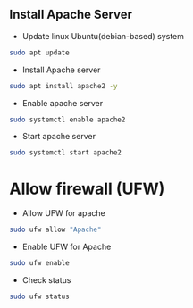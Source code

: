 ## Install Apache Server
- Update linux Ubuntu(debian-based) system
```bash
sudo apt update
```
- Install Apache server
```bash
sudo apt install apache2 -y
```
- Enable apache server
```bash
sudo systemctl enable apache2
```
- Start apache server
```bash
sudo systemctl start apache2
```
# Allow firewall (UFW)
- Allow UFW for apache
```bash
sudo ufw allow "Apache"
```
- Enable UFW for Apache
```bash
sudo ufw enable
```
- Check status
```bash
sudo ufw status
```
